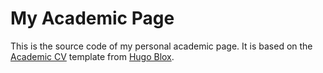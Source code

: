 # My Academic Page

This is the source code of my personal academic page. It is based on the [Academic CV](https://hugoblox.com/templates/details/academic-cv/) template from [Hugo Blox](https://hugoblox.com/).
